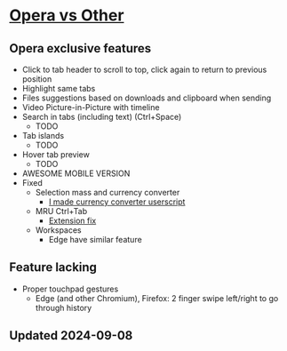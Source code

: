# [Opera vs Other](./README.md)

## Opera exclusive features

- Click to tab header to scroll to top, click again to return to previous position
- Highlight same tabs
- Files suggestions based on downloads and clipboard when sending
- Video Picture-in-Picture with timeline
- Search in tabs (including text) (Ctrl+Space)
  - TODO
- Tab islands
  - TODO
- Hover tab preview
  - TODO
- AWESOME MOBILE VERSION
- Fixed
  - Selection mass and currency converter
    - [I made currency converter userscript](https://github.com/barsikus007/config/blob/master/browser/userscripts/ExchangeRater.user.js)
  - MRU Ctrl+Tab
    - [Extension fix](https://chromewebstore.google.com/detail/quickey-%E2%80%93-the-quick-tab-s/ldlghkoiihaelfnggonhjnfiabmaficg)
  - Workspaces
    - Edge have similar feature

## Feature lacking

- Proper touchpad gestures
  - Edge (and other Chromium), Firefox: 2 finger swipe left/right to go through history

## Updated 2024-09-08
